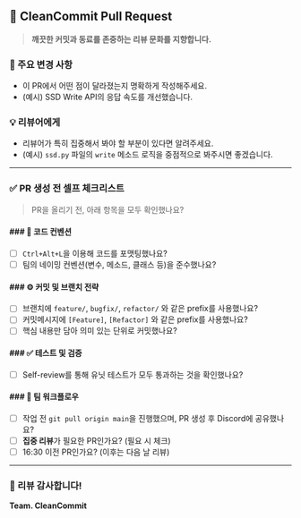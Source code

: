 ## 🚀 CleanCommit Pull Request

> **깨끗한 커밋과 동료를 존중하는 리뷰 문화를 지향합니다.**

### 📌 주요 변경 사항
* 이 PR에서 어떤 점이 달라졌는지 명확하게 작성해주세요.
* (예시) SSD Write API의 응답 속도를 개선했습니다.

### 💡 리뷰어에게
* 리뷰어가 특히 집중해서 봐야 할 부분이 있다면 알려주세요.
* (예시) `ssd.py` 파일의 `write` 메소드 로직을 중점적으로 봐주시면 좋겠습니다.

---

### ✅ PR 생성 전 셀프 체크리스트
> PR을 올리기 전, 아래 항목을 모두 확인했나요?

#### ### 📜 **코드 컨벤션**
- [ ] `Ctrl+Alt+L`을 이용해 코드를 포맷팅했나요?
- [ ] 팀의 네이밍 컨벤션(변수, 메소드, 클래스 등)을 준수했나요?

#### ### ⚙️ **커밋 및 브랜치 전략**
- [ ] 브랜치에 `feature/`, `bugfix/`, `refactor/` 와 같은 prefix를 사용했나요?
- [ ] 커밋메시지에 `[Feature]`, `[Refactor]` 와 같은 prefix를 사용했나요?
- [ ] 핵심 내용만 담아 의미 있는 단위로 커밋했나요?

#### ### ✅ **테스트 및 검증**
- [ ] Self-review를 통해 유닛 테스트가 모두 통과하는 것을 확인했나요?

#### ### 🤝 **팀 워크플로우**
- [ ] 작업 전 `git pull origin main`을 진행했으며, PR 생성 후 Discord에 공유했나요?
- [ ] **집중 리뷰**가 필요한 PR인가요? (필요 시 체크)
- [ ] 16:30 이전 PR인가요? (이후는 다음 날 리뷰)

---

### 🙏 리뷰 감사합니다!

**Team. CleanCommit**
